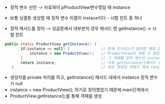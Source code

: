 - 정적 변수 선언 -> 자료혀이 pProductView변수명일 때 instance
- 보통 싱클톤 생성할 때 정적 변수 이름이 instace이다 - 시험 힌트 중 하나

- 정적 메서드를 정의 -> 싱글론에서 대부분의 걍우 메서드 명 getInstance() -> 시험 힌트
```java
 public static ProductView getInstance() {
        if(instance == null) {              // 현재 인스턴스가 없다면 해당 조건문 실행
            instance = new ProductView();   // ProductView의 객체 가 생성
        }                                   // 그 객체를 정적 변수인 instance에 대입
        return instance;                    // 이후 getInstance()메서드 실행시에는
    }                                       // 최초 생성된 객체가 계속 return 됨.
```
- 생성자를 private 처리를 하고, getInstance() 메서드 내에서 instance 정적 변수가 null
- instance = new ProductView(); 하기로 정의했었기 때문에 main단계에서
- ProductView.getInstance();를 통해 객체를 생성

